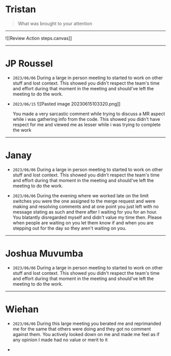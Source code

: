 # Tristan
> What was brought to your attention

___
![[Review Action steps.canvas]]
___



# JP Roussel
- `2023/06/06` 
  During a large in person meeting to started to work on other stuff and lost context. This showed you didn't respect the team's time and effort during that moment in the meeting and should've left the meeting to do the work.

- `2023/06/15` 
  ![[Pasted image 20230615103320.png]]
  
  You made a very sarcastic comment while trying to discuss a MR aspect while i was gathering info from the code. This showed you didn't have respect for me and viewed me as lesser while i was trying to complete the work

___
# Janay

- `2023/06/06` 
  During a large in person meeting to started to work on other stuff and lost context. This showed you didn't respect the team's time and effort during that moment in the meeting and should've left the meeting to do the work.

- ` 2023/06/06 `
  During the evening where we worked late on the limit switches you were the one assigned to the merge request and were making and resolving comments and at one point you just left with no message stating as such and there after I waiting for you for an hour. You blatantly disregarded myself and didn't value my time then. Please when people are waiting on you let them know if and when you are stepping out for the day so they aren't waiting on you.

___
# Joshua Muvumba

- ` 2023/06/06 `
  During a large in person meeting to started to work on other stuff and lost context. This showed you didn't respect the team's time and effort during that moment in the meeting and should've left the meeting to do the work.
  
___
# Wiehan

- ` 2023/06/06 `
  During this large meeting you berated me and reprimanded me for the same that others were doing and they got no comment against them. You actively looked down on me and made me feel as if any opinion I made had no value or merit to it

- 